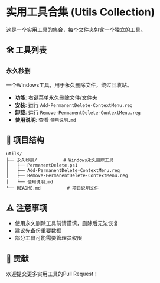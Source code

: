 # 实用工具合集 (Utils Collection)

这是一个实用工具的集合，每个文件夹包含一个独立的工具。

## 🛠️ 工具列表

### 永久秒删
一个Windows工具，用于永久删除文件，绕过回收站。

- **功能**: 右键菜单永久删除文件/文件夹
- **安装**: 运行 `Add-PermanentDelete-ContextMenu.reg`
- **卸载**: 运行 `Remove-PermanentDelete-ContextMenu.reg`
- **使用说明**: 查看 `使用说明.md`

## 📁 项目结构

```
utils/
├── 永久秒删/          # Windows永久删除工具
│   ├── PermanentDelete.ps1
│   ├── Add-PermanentDelete-ContextMenu.reg
│   ├── Remove-PermanentDelete-ContextMenu.reg
│   └── 使用说明.md
└── README.md          # 项目说明文件
```

## ⚠️ 注意事项

- 使用永久删除工具前请谨慎，删除后无法恢复
- 建议先备份重要数据
- 部分工具可能需要管理员权限

## 🤝 贡献

欢迎提交更多实用工具的Pull Request！